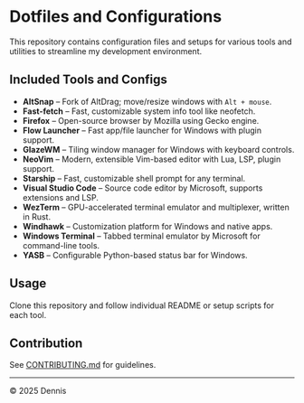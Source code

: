 # Dotfiles and Configurations

This repository contains configuration files and setups for various tools and utilities to streamline my development environment.

## Included Tools and Configs

-   **AltSnap** – Fork of AltDrag; move/resize windows with `Alt + mouse`.
-   **Fast-fetch** – Fast, customizable system info tool like neofetch.
-   **Firefox** – Open-source browser by Mozilla using Gecko engine.
-   **Flow Launcher** – Fast app/file launcher for Windows with plugin support.
-   **GlazeWM** – Tiling window manager for Windows with keyboard controls.
-   **NeoVim** – Modern, extensible Vim-based editor with Lua, LSP, plugin support.
-   **Starship** – Fast, customizable shell prompt for any terminal.
-   **Visual Studio Code** – Source code editor by Microsoft, supports extensions and LSP.
-   **WezTerm** – GPU-accelerated terminal emulator and multiplexer, written in Rust.
-   **Windhawk** – Customization platform for Windows and native apps.
-   **Windows Terminal** – Tabbed terminal emulator by Microsoft for command-line tools.
-   **YASB** – Configurable Python-based status bar for Windows.

## Usage

Clone this repository and follow individual README or setup scripts for each tool.

## Contribution

See [CONTRIBUTING.md](CONTRIBUTING.md) for guidelines.

---

© 2025 Dennis
